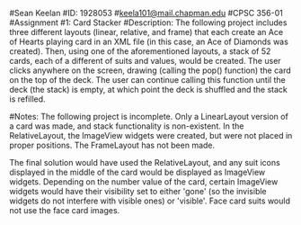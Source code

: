 #Sean Keelan
#ID: 1928053
#keela101@mail.chapman.edu
#CPSC 356-01
#Assignment #1: Card Stacker
#Description: The following project includes three different layouts (linear,
relative, and frame) that each create an Ace of Hearts playing card in an
XML file (in this case, an Ace of Diamonds was created). Then, using one of
the aforementioned layouts, a stack of 52 cards, each of a different
of suits and values, would be created. The user clicks anywhere on the screen,
drawing (calling the pop() function) the card on the top of the deck. The
user can continue calling this function until the deck (the stack) is empty,
at which point the deck is shuffled and the stack is refilled.

#Notes: The following project is incomplete. Only a LinearLayout version
of a card was made, and stack functionality is non-existent. In the
RelativeLayout, the ImageView widgets were created, but were not placed in
proper positions. The FrameLayout has not been made.

The final solution would have used the RelativeLayout, and any suit icons
displayed in the middle of the card would be displayed as ImageView widgets.
Depending on the number value of the card, certain ImageView widgets would
have their visibility set to either 'gone' (so the invisible widgets do not
interfere with visible ones) or 'visible'. Face card suits would not use the
face card images.
